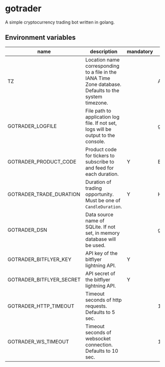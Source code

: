# gotrader

A simple cryptocurrency trading bot written in golang.

## Environment variables

| name                     | description                                                                                            | mandatory | example      | 
| ------------------------ | ------------------------------------------------------------------------------------------------------ | --------- | ------------ | 
| TZ                       | Location name corresponding to a file in the IANA Time Zone database. Defaults to the system timezone. |           | Asia/Tokyo   | 
| GOTRADER_LOGFILE         | File path to application log file. If not set, logs will be output to the console.                     |           | gotrader.log | 
| GOTRADER_PRODUCT_CODE    | Product code for tickers to subscribe to and feed for each duration.                                   | Y         | BTC_JPY      | 
| GOTRADER_TRADE_DURATION  | Duration of trading opportunity. Must be one of `CandleDuration`.                                      | Y         | HOUR         | 
| GOTRADER_DSN             | Data source name of SQLite. If not set, in memory database will be used.                               |           | gotrader.db  | 
| GOTRADER_BITFLYER_KEY    | API key of the bitflyer lightning API.                                                                 | Y         |              | 
| GOTRADER_BITFLYER_SECRET | API secret of the bitflyer lightning API.                                                              | Y         |              | 
| GOTRADER_HTTP_TIMEOUT    | Timeout seconds of http requests. Defaults to 5 sec.                                                   |           | 10           | 
| GOTRADER_WS_TIMEOUT      | Timeout seconds of websocket connection. Defaults to 10 sec.                                           |           | 10           | 
